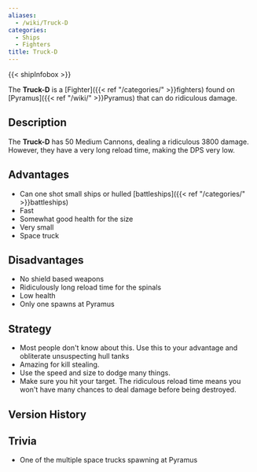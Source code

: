 ```yaml
---
aliases:
  - /wiki/Truck-D
categories:
  - Ships
  - Fighters
title: Truck-D
---
```


{{< shipInfobox >}}

The **Truck-D** is a [Fighter]({{< ref "/categories/" >}}fighters) found on [Pyramus]({{< ref "/wiki/" >}}Pyramus) that can do ridiculous damage.

## Description

The **Truck-D** has 50 Medium Cannons, dealing a ridiculous 3800 damage. However, they have a very long reload time, making the DPS very low.

## Advantages

- Can one shot small ships or hulled [battleships]({{< ref "/categories/" >}}battleships)
- Fast
- Somewhat good health for the size
- Very small
- Space truck

## Disadvantages

- No shield based weapons
- Ridiculously long reload time for the spinals
- Low health
- Only one spawns at Pyramus

## Strategy

- Most people don't know about this. Use this to your advantage and obliterate unsuspecting hull tanks
- Amazing for kill stealing.
- Use the speed and size to dodge many things.
- Make sure you hit your target. The ridiculous reload time means you won't have many chances to deal damage before being destroyed.

## Version History

## Trivia

- One of the multiple space trucks spawning at Pyramus
